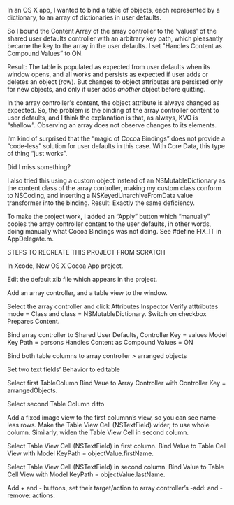 In an OS X app, I wanted to bind a table of objects, each represented by a dictionary, to an array of dictionaries in user defaults.

So I bound the Content Array of the array controller to the 'values' of the shared user defaults controller with an arbitrary key path, which pleasantly became the key to the array in the user defaults.  I set "Handles Content as Compound Values” to ON.

Result: The table is populated as expected from user defaults when its window opens, and all works and persists as expected if user adds or deletes an object (row).  But changes to object attributes are persisted only for new objects, and only if user adds *another* object before quitting.

In the array controller's content, the object attribute is always changed as expected.  So, the problem is the binding of the array controller content to user defaults, and I think the explanation is that, as always, KVO is “shallow”.  Observing an array does not observe changes to its elements.

I’m kind of surprised that the “magic of Cocoa Bindings” does not provide a “code-less” solution for user defaults in this case.  With Core Data, this type of thing “just works”.

Did I miss something?

I also tried this using a custom object instead of an NSMutableDictionary as the content class of the array controller, making my custom class conform to NSCoding, and inserting a NSKeyedUnarchiveFromData value transformer into the binding.  Result: Exactly the same deficiency.

To make the project work, I added an “Apply” button which “manually” copies the array controller content to the user defaults, in other words, doing manually what Cocoa Bindings was not doing.  See #define FIX_IT in AppDelegate.m.


STEPS TO RECREATE THIS PROJECT FROM SCRATCH

In Xcode, New OS X Cocoa App project.

Edit the default xib file which appears in the project.

Add an array controller, and a table view to the window.

Select the array controller and click Attributes Inspector  Verify atttributes mode = Class and class = NSMutableDictionary. Switch on checkbox Prepares Content.

Bind array controller to Shared User Defaults,
Controller Key = values
Model Key Path = persons
Handles Content as Compound Values = ON

Bind both table columns to array controller > arranged objects

Set two text fields’ Behavior to editable

Select first TableColumn
Bind Vaue to Array Controller with Controller Key = arrangedObjects.

Select second Table Column
ditto

Add a fixed image view to the first columnn’s view, so you can see name-less rows.  Make the Table View Cell (NSTextField) wider, to use whole column.  Similarly, widen the Table View Cell in second column.

Select Table View Cell (NSTextField) in first column.
Bind Value to Table Cell View with Model KeyPath = objectValue.firstName.

Select Table View Cell (NSTextField) in second column.
Bind Value to Table Cell View with Model KeyPath = objectValue.lastName.

Add + and - buttons, set their target/action to array controller’s -add: and -remove: actions.

